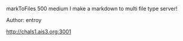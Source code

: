 markToFiles
500
medium
I make a markdown to multi file type server!

Author: entroy

http://chals1.ais3.org:3001